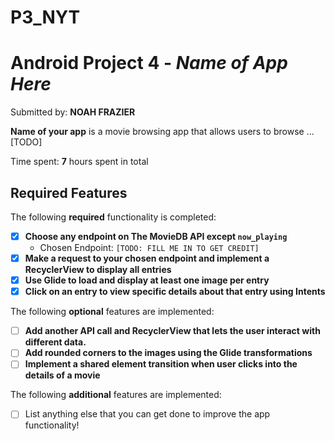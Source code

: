 # P3_NYT


# Android Project 4 - *Name of App Here*

Submitted by: **NOAH FRAZIER**

**Name of your app** is a movie browsing app that allows users to browse ... [TODO]

Time spent: **7** hours spent in total

## Required Features

The following **required** functionality is completed:

- [x] **Choose any endpoint on The MovieDB API except `now_playing`**
    - Chosen Endpoint: `[TODO: FILL ME IN TO GET CREDIT]`
- [x] **Make a request to your chosen endpoint and implement a RecyclerView to display all entries**
- [x] **Use Glide to load and display at least one image per entry**
- [x] **Click on an entry to view specific details about that entry using Intents**

The following **optional** features are implemented:

- [ ] **Add another API call and RecyclerView that lets the user interact with different data.**
- [ ] **Add rounded corners to the images using the Glide transformations**
- [ ] **Implement a shared element transition when user clicks into the details of a movie**

The following **additional** features are implemented:

- [ ] List anything else that you can get done to improve the app functionality!


